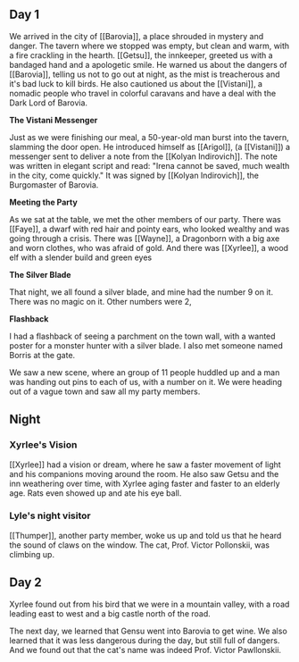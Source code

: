 ## Day 1

We arrived in the city of [[Barovia]], a place shrouded in mystery and danger. The tavern where we stopped was empty, but clean and warm, with a fire crackling in the hearth. [[Getsu]], the innkeeper, greeted us with a bandaged hand and a apologetic smile. He warned us about the dangers of [[Barovia]], telling us not to go out at night, as the mist is treacherous and it's bad luck to kill birds. He also cautioned us about the [[Vistani]], a nomadic people who travel in colorful caravans and have a deal with the Dark Lord of Barovia.

**The Vistani Messenger**

Just as we were finishing our meal, a 50-year-old man burst into the tavern, slamming the door open. He introduced himself as [[Arigol]], (a [[Vistani]]) a messenger sent to deliver a note from the [[Kolyan Indirovich]]. The note was written in elegant script and read: "Irena cannot be saved, much wealth in the city, come quickly." It was signed by [[Kolyan Indirovich]], the Burgomaster of Barovia.

**Meeting the Party**

As we sat at the table, we met the other members of our party. There was [[Faye]], a dwarf with red hair and pointy ears, who looked wealthy and was going through a crisis. There was [[Wayne]], a Dragonborn with a big axe and worn clothes, who was afraid of gold. And there was [[Xyrlee]], a wood elf with a slender build and green eyes

**The Silver Blade**

That night, we all found a silver blade, and mine had the number 9 on it. There was no magic on it. Other numbers were  2, 

**Flashback**

I had a flashback of seeing a parchment on the town wall, with a wanted poster for a monster hunter with a silver blade. I also met someone named Borris at the gate.

We saw a new scene, where an group of 11 people huddled up and a man was handing out pins to each of us, with a number on it. We were heading out of a vague town and saw all my party members.


## Night 
### **Xyrlee's Vision**

[[Xyrlee]] had a vision or dream, where he saw a faster movement of light and his companions moving around the room. He also saw Getsu and the inn weathering over time, with Xyrlee aging faster and faster to an elderly age. Rats even showed up and ate his eye ball.

### **Lyle's night visitor**
 [[Thumper]], another party member, woke us up and told us that he heard the sound of claws on the window. The cat, Prof. Victor Pollonskii, was climbing up.


## Day 2

Xyrlee found out from his bird that we were in a mountain valley, with a road leading east to west and a big castle north of the road.

The next day, we learned that Gensu went into Barovia to get wine. We also learned that it was less dangerous during the day, but still full of dangers. And we found out that the cat's name was indeed Prof. Victor Pawllonskii.



